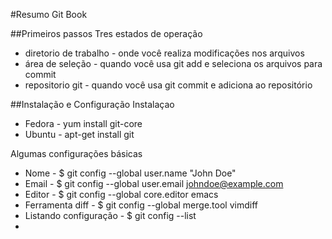 
#Resumo Git Book

##Primeiros passos
Tres estados de operação
- diretorio de trabalho - onde você realiza modificações nos arquivos
- área de seleção - quando você usa git add e seleciona os arquivos para commit
- repositorio git - quando você usa git commit e adiciona ao repositório

##Instalação e Configuração
Instalaçao
- Fedora - yum install git-core
- Ubuntu - apt-get install git

Algumas configurações básicas
- Nome - $ git config --global user.name "John Doe"
- Email - $ git config --global user.email johndoe@example.com
- Editor - $ git config --global core.editor emacs
- Ferramenta diff - $ git config --global merge.tool vimdiff
- Listando configuração - $ git config --list
-

